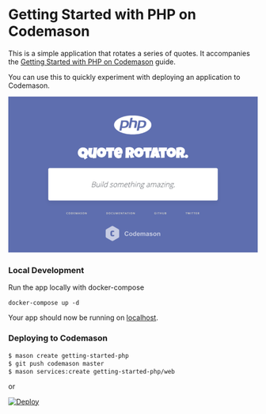 # Getting Started with PHP on Codemason

This is a simple application that rotates a series of quotes. It accompanies the [Getting Started with PHP on Codemason](https://codemason.io/docs/getting-started-with-php) guide.

You can use this to quickly experiment with deploying an application to Codemason.

![preview](public/preview.png)


### Local Development
Run the app locally with docker-compose 
```
docker-compose up -d
```
Your app should now be running on [localhost](http://localhost).

### Deploying to Codemason
```
$ mason create getting-started-php
$ git push codemason master
$ mason services:create getting-started-php/web 
```

or 

[![Deploy](https://codemason.io/img/deploy.svg)](https://codemason.io/apps/create?template=https://github.com/codemasonhq/getting-started-php)